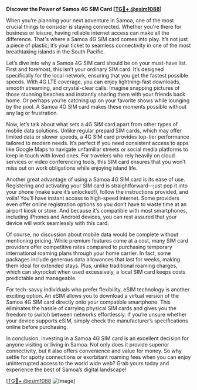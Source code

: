 **Discover the Power of Samoa 4G SIM Card [[TG💪+ @esim1088](https://t.me/s/esim1088)]**

When you’re planning your next adventure in Samoa, one of the most crucial things to consider is staying connected. Whether you're there for business or leisure, having reliable internet access can make all the difference. That's where a Samoa 4G SIM card comes into play. It’s not just a piece of plastic; it’s your ticket to seamless connectivity in one of the most breathtaking islands in the South Pacific.

Let’s dive into why a Samoa 4G SIM card should be on your must-have list. First and foremost, this isn’t your ordinary SIM card. It’s designed specifically for the local network, ensuring that you get the fastest possible speeds. With 4G LTE coverage, you can enjoy lightning-fast downloads, smooth streaming, and crystal-clear calls. Imagine snapping pictures of those stunning beaches and instantly sharing them with your friends back home. Or perhaps you’re catching up on your favorite shows while lounging by the pool. A Samoa 4G SIM card makes these moments possible without any lag or frustration.

Now, let’s talk about what sets a 4G SIM card apart from other types of mobile data solutions. Unlike regular prepaid SIM cards, which may offer limited data or slower speeds, a 4G SIM card provides top-tier performance tailored to modern needs. It’s perfect if you need consistent access to apps like Google Maps to navigate unfamiliar streets or social media platforms to keep in touch with loved ones. For travelers who rely heavily on cloud services or video conferencing tools, this SIM card ensures that you won’t miss out on work obligations while enjoying island life.

Another great advantage of using a Samoa 4G SIM card is its ease of use. Registering and activating your SIM card is straightforward—just pop it into your phone (make sure it’s unlocked!), follow the instructions provided, and voila! You’ll have instant access to high-speed internet. Some providers even offer online registration options so you don’t have to waste time at an airport kiosk or store. And because it’s compatible with most smartphones, including iPhones and Android devices, you can rest assured that your device will work seamlessly with this card.

Of course, no discussion about mobile data would be complete without mentioning pricing. While premium features come at a cost, many SIM card providers offer competitive rates compared to purchasing temporary international roaming plans through your home carrier. In fact, some packages include generous data allowances that last for weeks, making them ideal for extended stays. Plus, unlike traditional roaming charges, which can skyrocket when used excessively, a local SIM card keeps costs predictable and manageable.

For tech-savvy individuals who prefer flexibility, eSIM technology is another exciting option. An eSIM allows you to download a virtual version of the Samoa 4G SIM card directly onto your compatible smartphone. This eliminates the hassle of carrying physical SIM cards and gives you the freedom to switch between networks effortlessly. If you’re unsure whether your device supports eSIM, simply check the manufacturer’s specifications online before purchasing.

In conclusion, investing in a Samoa 4G SIM card is an excellent decision for anyone visiting or living in Samoa. Not only does it provide superior connectivity, but it also offers convenience and value for money. So why settle for spotty connections or exorbitant roaming fees when you can enjoy uninterrupted access to the world wide web? Grab yours today and experience the best of Samoa’s digital landscape!

[[TG💪+ @esim1088](https://t.me/s/esim1088) ![Image](https://i.postimg.cc/Y0z9fWf4/image.png)]